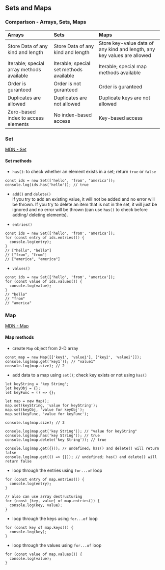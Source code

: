 ## Sets and Maps

### Comparison - Arrays, Sets, Maps
| Arrays                              | Sets                              | Maps                                                                    |
|:------------------------------------|:----------------------------------|:------------------------------------------------------------------------|
| Store Data of any kind and length   | Store Data of any kind and length | Store key-value data of any kind and length, any key values are allowed |
| Iterable; special array methods available | Iterable; special set methods available | Iterable; special map methods available                     |
| Order is guranteed                  | Order is not guranteed            | Order is guranteed                                                      |
| Duplicates are allowed              | Duplicates are not allowed        | Duplicate keys are not allowed                                          |
| Zero-based index to access elements | No index-based access             | Key-based access                                                        |

### Set
[MDN - Set](https://developer.mozilla.org/en-US/docs/Web/JavaScript/Reference/Global_Objects/Set)
#### Set methods

- `has()`: to check whether an element exists in a set; return `true` or `false`
```
const ids = new Set(['hello', 'from', 'america']);
console.log(ids.has('hello')); // true
```

- `add()` and `delete()` <br />
if you try to add an existing value, it will not be added and no error will be thrown. If you try to delete an item that is not in the set, it will just be ignored and no error will be thrown (can use `has()` to check before adding/ deleting elements).

- `entries()`
```
const ids = new Set(['hello', 'from', 'america']);
for (const entry of ids.entries()) {
  console.log(entry);
}
// ["hello", "hello"]
// ["from", "from"]
// ["america", "america"]
```

- `values()`
```
const ids = new Set(['hello', 'from', 'america']);
for (const value of ids.values()) {
  console.log(value);
}  
// "hello"
// "from"
// "america"
```

### Map
[MDN - Map](https://developer.mozilla.org/en-US/docs/Web/JavaScript/Reference/Global_Objects/Map)

#### Map methods
- create `Map` object from 2-D array
```
const map = new Map([['key1', 'value1'], ['key2', 'value2']]);
console.log(map.get('key1')); // "value1"
console.log(map.size); // 2
```

- add data to a map using `set()`; check key exists or not using `has()`
```
let keyString = 'key String';
let keyObj = {};
let keyFunc = () => {};

let map = new Map();
map.set(keyString, 'value for keyString');
map.set(keyObj, 'value for keyObj');
map.set(keyFunc, 'value for keyFunc');

console.log(map.size); // 3

console.log(map.get('key String')); // "value for keyString"
console.log(map.has('key String')); // true
console.log(map.delete('key String')); // true

console.log(map.get({})); // undefined; has() and delete() will return false
console.log(map.get(() => {})); // undefined; has() and delete() will return false
```

- loop through the entries using `for...of` loop
```
for (const entry of map.entries()) {
  console.log(entry);
}

// also can use array destructuring
for (const [key, value] of map.entries()) {
  console.log(key, value);
}
```

- loop through the keys using `for...of` loop
```
for (const key of map.keys()) {
  console.log(key);
}
```

- loop through the values using `for...of` loop
```
for (const value of map.values()) {
  console.log(value);
}
```

